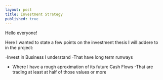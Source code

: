 ```yaml
---
layout: post
title: Investment Strategy
published: true
---
```

Hello everyone!

Here I wanted to state a few points on the investment thesis I will addere to in the project:

-Invest in Business I understand
-That have long term runways
- Where I have a rough aproximation of its future Cash Flows
-That are trading at least at half of those values or more